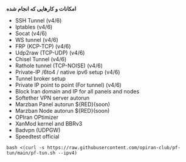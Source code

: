 **امکانات و کارهایی که انجام شده**
 - SSH Tunnel (v4/6)
 - Iptables (v4/6)
 - Socat (v4/6)
 - WS tunnel (v4/6)
 - FRP (KCP-TCP) (v4/6)
 - Udp2raw (TCP-UDP) (v4/6)
 - Chisel Tunnel (v4/6)
 - Rathole tunnel (TCP-NOISE) (v4/6)
 - Private-IP /6to4 / native ipv6 setup (v4/6)
 - Tunnel broker setup
 - Private IP point to point (For tunnel) (v4/6)
 - Block Iran domain and IP for all panels and nodes
 - Softether VPN server autorun
 - Marzban Panel autorun ${RED}(soon)
 - Marzban Node autorun ${RED}(soon)
 - OPIran OPtimizer
 - XanMod kernel and BBRv3
 - Badvpn (UDPGW)
 - Speedtest official

```
bash <(curl -s https://raw.githubusercontent.com/opiran-club/pf-tun/main/pf-tun.sh --ipv4)
```
